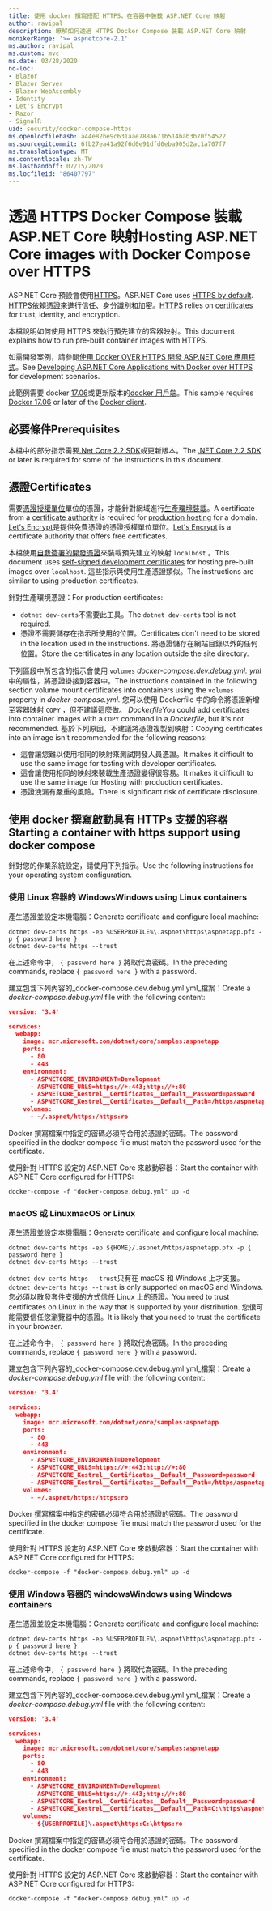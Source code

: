 ```yaml
---
title: 使用 docker 撰寫搭配 HTTPS，在容器中裝載 ASP.NET Core 映射
author: ravipal
description: 瞭解如何透過 HTTPS Docker Compose 裝載 ASP.NET Core 映射
monikerRange: '>= aspnetcore-2.1'
ms.author: ravipal
ms.custom: mvc
ms.date: 03/28/2020
no-loc:
- Blazor
- Blazor Server
- Blazor WebAssembly
- Identity
- Let's Encrypt
- Razor
- SignalR
uid: security/docker-compose-https
ms.openlocfilehash: a44e82be9c631aae788a671b514bab3b70f54522
ms.sourcegitcommit: 6fb27ea41a92f6d0e91dfd0eba905d2ac1a707f7
ms.translationtype: MT
ms.contentlocale: zh-TW
ms.lasthandoff: 07/15/2020
ms.locfileid: "86407797"
---
```

# <a name="hosting-aspnet-core-images-with-docker-compose-over-https"></a><span data-ttu-id="d6ad8-103">透過 HTTPS Docker Compose 裝載 ASP.NET Core 映射</span><span class="sxs-lookup"><span data-stu-id="d6ad8-103">Hosting ASP.NET Core images with Docker Compose over HTTPS</span></span>


<span data-ttu-id="d6ad8-104">ASP.NET Core 預設會使用[HTTPS](/aspnet/core/security/enforcing-ssl)。</span><span class="sxs-lookup"><span data-stu-id="d6ad8-104">ASP.NET Core uses [HTTPS by default](/aspnet/core/security/enforcing-ssl).</span></span> <span data-ttu-id="d6ad8-105">[HTTPS](https://en.wikipedia.org/wiki/HTTPS)依賴[憑證](https://en.wikipedia.org/wiki/Public_key_certificate)來進行信任、身分識別和加密。</span><span class="sxs-lookup"><span data-stu-id="d6ad8-105">[HTTPS](https://en.wikipedia.org/wiki/HTTPS) relies on [certificates](https://en.wikipedia.org/wiki/Public_key_certificate) for trust, identity, and encryption.</span></span>

<span data-ttu-id="d6ad8-106">本檔說明如何使用 HTTPS 來執行預先建立的容器映射。</span><span class="sxs-lookup"><span data-stu-id="d6ad8-106">This document explains how to run pre-built container images with HTTPS.</span></span>

<span data-ttu-id="d6ad8-107">如需開發案例，請參閱[使用 Docker OVER HTTPS 開發 ASP.NET Core 應用程式](https://github.com/dotnet/dotnet-docker/blob/master/samples/run-aspnetcore-https-development.md)。</span><span class="sxs-lookup"><span data-stu-id="d6ad8-107">See [Developing ASP.NET Core Applications with Docker over HTTPS](https://github.com/dotnet/dotnet-docker/blob/master/samples/run-aspnetcore-https-development.md) for development scenarios.</span></span>

<span data-ttu-id="d6ad8-108">此範例需要 docker [17.06](https://docs.docker.com/release-notes/docker-ce)或更新版本的[docker 用戶端](https://www.docker.com/products/docker)。</span><span class="sxs-lookup"><span data-stu-id="d6ad8-108">This sample requires [Docker 17.06](https://docs.docker.com/release-notes/docker-ce) or later of the [Docker client](https://www.docker.com/products/docker).</span></span>

## <a name="prerequisites"></a><span data-ttu-id="d6ad8-109">必要條件</span><span class="sxs-lookup"><span data-stu-id="d6ad8-109">Prerequisites</span></span>

<span data-ttu-id="d6ad8-110">本檔中的部分指示需要[.Net Core 2.2 SDK](https://dotnet.microsoft.com/download)或更新版本。</span><span class="sxs-lookup"><span data-stu-id="d6ad8-110">The [.NET Core 2.2 SDK](https://dotnet.microsoft.com/download) or later is required for some of the instructions in this document.</span></span>

## <a name="certificates"></a><span data-ttu-id="d6ad8-111">憑證</span><span class="sxs-lookup"><span data-stu-id="d6ad8-111">Certificates</span></span>

<span data-ttu-id="d6ad8-112">需要[憑證授權單位](https://wikipedia.org/wiki/Certificate_authority)單位的憑證，才能針對網域進行[生產環境裝載](https://blogs.msdn.microsoft.com/webdev/2017/11/29/configuring-https-in-asp-net-core-across-different-platforms/)。</span><span class="sxs-lookup"><span data-stu-id="d6ad8-112">A certificate from a [certificate authority](https://wikipedia.org/wiki/Certificate_authority) is required for [production hosting](https://blogs.msdn.microsoft.com/webdev/2017/11/29/configuring-https-in-asp-net-core-across-different-platforms/) for a domain.</span></span> <span data-ttu-id="d6ad8-113">[Let's Encrypt](https://letsencrypt.org/)是提供免費憑證的憑證授權單位單位。</span><span class="sxs-lookup"><span data-stu-id="d6ad8-113">[Let's Encrypt](https://letsencrypt.org/) is a certificate authority that offers free certificates.</span></span>

<span data-ttu-id="d6ad8-114">本檔使用[自我簽署的開發憑證](https://wikipedia.org/wiki/Self-signed_certificate)來裝載預先建立的映射 `localhost` 。</span><span class="sxs-lookup"><span data-stu-id="d6ad8-114">This document uses [self-signed development certificates](https://wikipedia.org/wiki/Self-signed_certificate) for hosting pre-built images over `localhost`.</span></span> <span data-ttu-id="d6ad8-115">這些指示與使用生產憑證類似。</span><span class="sxs-lookup"><span data-stu-id="d6ad8-115">The instructions are similar to using production certificates.</span></span>

<span data-ttu-id="d6ad8-116">針對生產環境憑證：</span><span class="sxs-lookup"><span data-stu-id="d6ad8-116">For production certificates:</span></span>

* <span data-ttu-id="d6ad8-117">`dotnet dev-certs`不需要此工具。</span><span class="sxs-lookup"><span data-stu-id="d6ad8-117">The `dotnet dev-certs` tool is not required.</span></span>
* <span data-ttu-id="d6ad8-118">憑證不需要儲存在指示所使用的位置。</span><span class="sxs-lookup"><span data-stu-id="d6ad8-118">Certificates don't need to be stored in the location used in the instructions.</span></span> <span data-ttu-id="d6ad8-119">將憑證儲存在網站目錄以外的任何位置。</span><span class="sxs-lookup"><span data-stu-id="d6ad8-119">Store the certificates in any location outside the site directory.</span></span>

<span data-ttu-id="d6ad8-120">下列區段中所包含的指示會使用 `volumes` *docker-compose.dev.debug.yml. yml*中的屬性，將憑證掛接到容器中。</span><span class="sxs-lookup"><span data-stu-id="d6ad8-120">The instructions contained in the following section volume mount certificates into containers using the `volumes` property in *docker-compose.yml.*</span></span> <span data-ttu-id="d6ad8-121">您可以使用 Dockerfile 中的命令將憑證新增至容器映射 `COPY` ，但不建議這麼做。 *Dockerfile*</span><span class="sxs-lookup"><span data-stu-id="d6ad8-121">You could add certificates into container images with a `COPY` command in a *Dockerfile*, but it's not recommended.</span></span> <span data-ttu-id="d6ad8-122">基於下列原因，不建議將憑證複製到映射：</span><span class="sxs-lookup"><span data-stu-id="d6ad8-122">Copying certificates into an image isn't recommended for the following reasons:</span></span>

* <span data-ttu-id="d6ad8-123">這會讓您難以使用相同的映射來測試開發人員憑證。</span><span class="sxs-lookup"><span data-stu-id="d6ad8-123">It makes it difficult to use the same image for testing with developer certificates.</span></span>
* <span data-ttu-id="d6ad8-124">這會讓使用相同的映射來裝載生產憑證變得很容易。</span><span class="sxs-lookup"><span data-stu-id="d6ad8-124">It makes it difficult to use the same image for Hosting with production certificates.</span></span>
* <span data-ttu-id="d6ad8-125">憑證洩漏有嚴重的風險。</span><span class="sxs-lookup"><span data-stu-id="d6ad8-125">There is significant risk of certificate disclosure.</span></span>

## <a name="starting-a-container-with-https-support-using-docker-compose"></a><span data-ttu-id="d6ad8-126">使用 docker 撰寫啟動具有 HTTPs 支援的容器</span><span class="sxs-lookup"><span data-stu-id="d6ad8-126">Starting a container with https support using docker compose</span></span>

<span data-ttu-id="d6ad8-127">針對您的作業系統設定，請使用下列指示。</span><span class="sxs-lookup"><span data-stu-id="d6ad8-127">Use the following instructions for your operating system configuration.</span></span>

### <a name="windows-using-linux-containers"></a><span data-ttu-id="d6ad8-128">使用 Linux 容器的 Windows</span><span class="sxs-lookup"><span data-stu-id="d6ad8-128">Windows using Linux containers</span></span>

<span data-ttu-id="d6ad8-129">產生憑證並設定本機電腦：</span><span class="sxs-lookup"><span data-stu-id="d6ad8-129">Generate certificate and configure local machine:</span></span>

```dotnetcli
dotnet dev-certs https -ep %USERPROFILE%\.aspnet\https\aspnetapp.pfx -p { password here }
dotnet dev-certs https --trust
```

<span data-ttu-id="d6ad8-130">在上述命令中， `{ password here }` 將取代為密碼。</span><span class="sxs-lookup"><span data-stu-id="d6ad8-130">In the preceding commands, replace `{ password here }` with a password.</span></span>

<span data-ttu-id="d6ad8-131">建立包含下列內容的_docker-compose.dev.debug.yml yml_檔案：</span><span class="sxs-lookup"><span data-stu-id="d6ad8-131">Create a _docker-compose.debug.yml_ file with the following content:</span></span>

```json
version: '3.4'

services:
  webapp:
    image: mcr.microsoft.com/dotnet/core/samples:aspnetapp
    ports:
      - 80
      - 443
    environment:
      - ASPNETCORE_ENVIRONMENT=Development
      - ASPNETCORE_URLS=https://+:443;http://+:80
      - ASPNETCORE_Kestrel__Certificates__Default__Password=password
      - ASPNETCORE_Kestrel__Certificates__Default__Path=/https/aspnetapp.pfx
    volumes:
      - ~/.aspnet/https:/https:ro
```
<span data-ttu-id="d6ad8-132">Docker 撰寫檔案中指定的密碼必須符合用於憑證的密碼。</span><span class="sxs-lookup"><span data-stu-id="d6ad8-132">The password specified in the docker compose file must match the password used for the certificate.</span></span>

<span data-ttu-id="d6ad8-133">使用針對 HTTPS 設定的 ASP.NET Core 來啟動容器：</span><span class="sxs-lookup"><span data-stu-id="d6ad8-133">Start the container with ASP.NET Core configured for HTTPS:</span></span>

```console
docker-compose -f "docker-compose.debug.yml" up -d
```

### <a name="macos-or-linux"></a><span data-ttu-id="d6ad8-134">macOS 或 Linux</span><span class="sxs-lookup"><span data-stu-id="d6ad8-134">macOS or Linux</span></span>

<span data-ttu-id="d6ad8-135">產生憑證並設定本機電腦：</span><span class="sxs-lookup"><span data-stu-id="d6ad8-135">Generate certificate and configure local machine:</span></span>

```dotnetcli
dotnet dev-certs https -ep ${HOME}/.aspnet/https/aspnetapp.pfx -p { password here }
dotnet dev-certs https --trust
```

<span data-ttu-id="d6ad8-136">`dotnet dev-certs https --trust`只有在 macOS 和 Windows 上才支援。</span><span class="sxs-lookup"><span data-stu-id="d6ad8-136">`dotnet dev-certs https --trust` is only supported on macOS and Windows.</span></span> <span data-ttu-id="d6ad8-137">您必須以散發套件支援的方式信任 Linux 上的憑證。</span><span class="sxs-lookup"><span data-stu-id="d6ad8-137">You need to trust certificates on Linux in the way that is supported by your distribution.</span></span> <span data-ttu-id="d6ad8-138">您很可能需要信任您瀏覽器中的憑證。</span><span class="sxs-lookup"><span data-stu-id="d6ad8-138">It is likely that you need to trust the certificate in your browser.</span></span>

<span data-ttu-id="d6ad8-139">在上述命令中， `{ password here }` 將取代為密碼。</span><span class="sxs-lookup"><span data-stu-id="d6ad8-139">In the preceding commands, replace `{ password here }` with a password.</span></span>

<span data-ttu-id="d6ad8-140">建立包含下列內容的_docker-compose.dev.debug.yml yml_檔案：</span><span class="sxs-lookup"><span data-stu-id="d6ad8-140">Create a _docker-compose.debug.yml_ file with the following content:</span></span>

```json
version: '3.4'

services:
  webapp:
    image: mcr.microsoft.com/dotnet/core/samples:aspnetapp
    ports:
      - 80
      - 443
    environment:
      - ASPNETCORE_ENVIRONMENT=Development
      - ASPNETCORE_URLS=https://+:443;http://+:80
      - ASPNETCORE_Kestrel__Certificates__Default__Password=password
      - ASPNETCORE_Kestrel__Certificates__Default__Path=/https/aspnetapp.pfx
    volumes:
      - ~/.aspnet/https:/https:ro
```
<span data-ttu-id="d6ad8-141">Docker 撰寫檔案中指定的密碼必須符合用於憑證的密碼。</span><span class="sxs-lookup"><span data-stu-id="d6ad8-141">The password specified in the docker compose file must match the password used for the certificate.</span></span>

<span data-ttu-id="d6ad8-142">使用針對 HTTPS 設定的 ASP.NET Core 來啟動容器：</span><span class="sxs-lookup"><span data-stu-id="d6ad8-142">Start the container with ASP.NET Core configured for HTTPS:</span></span>

```console
docker-compose -f "docker-compose.debug.yml" up -d
```

### <a name="windows-using-windows-containers"></a><span data-ttu-id="d6ad8-143">使用 Windows 容器的 windows</span><span class="sxs-lookup"><span data-stu-id="d6ad8-143">Windows using Windows containers</span></span>

<span data-ttu-id="d6ad8-144">產生憑證並設定本機電腦：</span><span class="sxs-lookup"><span data-stu-id="d6ad8-144">Generate certificate and configure local machine:</span></span>

```dotnetcli
dotnet dev-certs https -ep %USERPROFILE%\.aspnet\https\aspnetapp.pfx -p { password here }
dotnet dev-certs https --trust
```

<span data-ttu-id="d6ad8-145">在上述命令中， `{ password here }` 將取代為密碼。</span><span class="sxs-lookup"><span data-stu-id="d6ad8-145">In the preceding commands, replace `{ password here }` with a password.</span></span>

<span data-ttu-id="d6ad8-146">建立包含下列內容的_docker-compose.dev.debug.yml yml_檔案：</span><span class="sxs-lookup"><span data-stu-id="d6ad8-146">Create a _docker-compose.debug.yml_ file with the following content:</span></span>

```json
version: '3.4'

services:
  webapp:
    image: mcr.microsoft.com/dotnet/core/samples:aspnetapp
    ports:
      - 80
      - 443
    environment:
      - ASPNETCORE_ENVIRONMENT=Development
      - ASPNETCORE_URLS=https://+:443;http://+:80
      - ASPNETCORE_Kestrel__Certificates__Default__Password=password
      - ASPNETCORE_Kestrel__Certificates__Default__Path=C:\https\aspnetapp.pfx
    volumes:
      - ${USERPROFILE}\.aspnet\https:C:\https:ro
```
<span data-ttu-id="d6ad8-147">Docker 撰寫檔案中指定的密碼必須符合用於憑證的密碼。</span><span class="sxs-lookup"><span data-stu-id="d6ad8-147">The password specified in the docker compose file must match the password used for the certificate.</span></span>

<span data-ttu-id="d6ad8-148">使用針對 HTTPS 設定的 ASP.NET Core 來啟動容器：</span><span class="sxs-lookup"><span data-stu-id="d6ad8-148">Start the container with ASP.NET Core configured for HTTPS:</span></span>

```console
docker-compose -f "docker-compose.debug.yml" up -d
```
